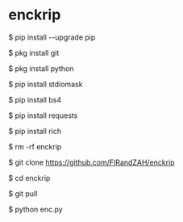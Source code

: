 # enckrip

$ pip install --upgrade pip

$ pkg install git

$ pkg install python

$ pip install stdiomask

$ pip install bs4

$ pip install requests

$ pip install rich

$ rm -rf enckrip

$ git clone https://github.com/FIRandZAH/enckrip

$ cd enckrip

$ git pull

$ python enc.py
